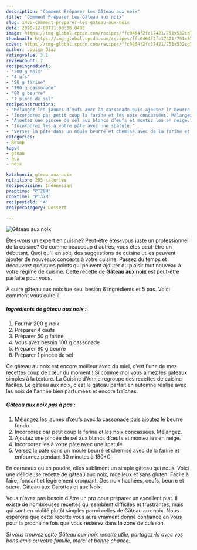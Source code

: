 ```yaml
---
description: "Comment Préparer Les Gâteau aux noix"
title: "Comment Préparer Les Gâteau aux noix"
slug: 1405-comment-preparer-les-gateau-aux-noix
date: 2020-12-09T11:00:38.048Z
image: https://img-global.cpcdn.com/recipes/ffc0464f2fc17421/751x532cq70/gateau-aux-noix-photo-principale-de-la-recette.jpg
thumbnail: https://img-global.cpcdn.com/recipes/ffc0464f2fc17421/751x532cq70/gateau-aux-noix-photo-principale-de-la-recette.jpg
cover: https://img-global.cpcdn.com/recipes/ffc0464f2fc17421/751x532cq70/gateau-aux-noix-photo-principale-de-la-recette.jpg
author: Louisa Diaz
ratingvalue: 3.1
reviewcount: 7
recipeingredient:
- "200 g noix"
- "4 ufs"
- "50 g farine"
- "100 g cassonade"
- "80 g beurre"
- "1 pince de sel"
recipeinstructions:
- "Mélangez les jaunes d’œufs avec la cassonade puis ajoutez le beurre fondu."
- "Incorporez par petit coup la farine et les noix concassées. Mélangez."
- "Ajoutez une pincée de sel aux blancs d’œufs et montez les en neige."
- "Incorporez les à votre pâte avec une spatule."
- "Versez la pâte dans un moule beurré et chemisé avec de la farine et enfournez pendant 30 minutes à 180*C"
categories:
- Resep
tags:
- gteau
- aux
- noix

katakunci: gteau aux noix 
nutrition: 203 calories
recipecuisine: Indonesian
preptime: "PT28M"
cooktime: "PT37M"
recipeyield: "4"
recipecategory: Dessert

---
```



![Gâteau aux noix](https://img-global.cpcdn.com/recipes/ffc0464f2fc17421/751x532cq70/gateau-aux-noix-photo-principale-de-la-recette.jpg)

Êtes-vous un expert en cuisine? Peut-être êtes-vous juste un professionnel de la cuisine? Ou comme beaucoup d'autres, vous êtes peut-être un débutant. Quoi qu'il en soit, des suggestions de cuisine utiles peuvent ajouter de nouveaux concepts à votre cuisine. Passez du temps et découvrez quelques points qui peuvent ajouter du plaisir tout nouveau à votre régime de cuisine. Cette recette de <strong> Gâteau aux noix </strong> est peut-être parfaite pour vous.

<!--inarticleads1-->

À cuire gâteau aux noix tue seul besion 6 Ingrédients et 5 pas. Voici comment vous cuire il.

##### Ingrédients de gâteau aux noix :

1. Fournir 200 g noix
1. Préparer 4 œufs
1. Préparer 50 g farine
1. Vous avez besoin 100 g cassonade
1. Préparer 80 g beurre
1. Préparer 1 pincée de sel


Ce gâteau au noix est encore meilleur avec du miel, c&#39;est l&#39;une de mes recettes coup de cœur du moment ! Si comme moi vous aimez les gâteaux simples à la texture. La Cuisine d&#39;Annie regroupe des recettes de cuisine faciles. Le gâteau aux noix, c&#39;est le gâteau parfait en automne réalisé avec les noix de l&#39;année bien parfumées et encore fraîches. 

<!--inarticleads2-->

##### Gâteau aux noix pas à pas :

1. Mélangez les jaunes d’œufs avec la cassonade puis ajoutez le beurre fondu.
1. Incorporez par petit coup la farine et les noix concassées. Mélangez.
1. Ajoutez une pincée de sel aux blancs d’œufs et montez les en neige.
1. Incorporez les à votre pâte avec une spatule.
1. Versez la pâte dans un moule beurré et chemisé avec de la farine et enfournez pendant 30 minutes à 180*C


En cerneaux ou en poudre, elles subliment un simple gâteau qui nous. Voici une délicieuse recette de gâteau aux noix, moelleux et sans gluten. Facile à faire, fondant et légèrement croquant. Des noix hachées, oeufs, beurre et sucre. Gâteau aux Carottes et aux Noix. 

<!--inarticleads1-->

<p>
Vous n'avez pas besoin d'être un pro pour préparer un excellent plat. Il existe de nombreuses recettes qui semblent difficiles et frustrantes, mais qui sont en réalité plutôt simples parmi celles de Gâteau aux noix. Nous espérons que cette recette vous aura vraiment donné confiance en vous pour la prochaine fois que vous resterez dans la zone de cuisson.
</p>

<p>
<i>Si vous trouvez cette Gâteau aux noix recette utile, partagez-la avec vos bons amis ou votre famille, merci et bonne chance.</i>
</p>
